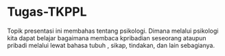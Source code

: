 # Tugas-TKPPL
Topik presentasi ini membahas tentang psikologi. Dimana melalui psikologi kita dapat belajar bagaimana membaca kpribadian seseorang ataupun pribadi melalui lewat bahasa tubuh , sikap, tindakan, dan lain sebagianya.

